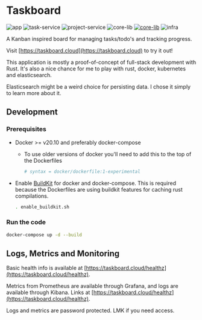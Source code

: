 # Taskboard

![app](https://github.com/christianfosli/taskboard-rs/workflows/app/badge.svg)
![task-service](https://github.com/christianfosli/taskboard-rs/workflows/task-service/badge.svg)
![project-service](https://github.com/christianfosli/taskboard-rs/workflows/project-service/badge.svg)
![core-lib](https://github.com/christianfosli/taskboard-rs/workflows/core-lib/badge.svg)
[![core-lib](https://img.shields.io/crates/v/taskboard-core-lib)](https://crates.io/crates/taskboard-core-lib)
![infra](https://github.com/christianfosli/taskboard-rs/workflows/infra/badge.svg)

A Kanban inspired board for managing tasks/todo's and tracking progress.

Visit [https://taskboard.cloud](https://taskboard.cloud) to try it out!

This application is mostly a proof-of-concept of full-stack development with
Rust.
It's also a nice chance for me to play with rust, docker, kubernetes and
elasticsearch.

Elasticsearch might be a weird choice for persisting data.
I chose it simply to learn more about it.

## Development

### Prerequisites

* Docker >= v20.10 and preferably docker-compose

  * To use older versions of docker you'll need to add this to the top of the
    Dockerfiles

    ```Dockerfile
    # syntax = docker/dockerfile:1-experimental
    ```

* Enable [BuildKit](https://docs.docker.com/develop/develop-images/build_enhancements/)
  for docker and docker-compose.
  This is required because the Dockerfiles are using buildkit features for caching rust compilations.

  ```sh
  . enable_buildkit.sh
  ```

### Run the code

```sh
docker-compose up -d --build
```

## Logs, Metrics and Monitoring

Basic health info is available at
[https://taskboard.cloud/healthz](https://taskboard.cloud/healthz).

Metrics from Prometheus are available through Grafana,
and logs are available through Kibana.
Links at [https://taskboard.cloud/healthz](https://taskboard.cloud/healthz).

Logs and metrics are password protected. LMK if you need access.
